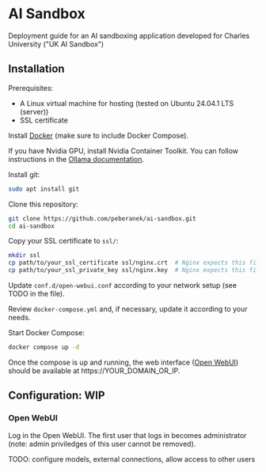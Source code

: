 # AI Sandbox

Deployment guide for an AI sandboxing application developed for Charles University ("UK AI Sandbox")

## Installation

Prerequisites:
* A Linux virtual machine for hosting (tested on Ubuntu 24.04.1 LTS (server))
* SSL certificate

Install [Docker](https://docs.docker.com/engine/install/ubuntu/) (make sure to include Docker Compose).

If you have Nvidia GPU, install Nvidia Container Toolkit. You can follow instructions in the [Ollama documentation](https://github.com/ollama/ollama/blob/main/docs/docker.md).

Install git:
```bash
sudo apt install git
```

Clone this repository:
```bash
git clone https://github.com/peberanek/ai-sandbox.git
cd ai-sandbox
```

Copy your SSL certificate to `ssl/`:
```bash
mkdir ssl
cp path/to/your_ssl_certificate ssl/nginx.crt  # Nginx expects this filename!
cp path/to/your_ssl_private_key ssl/nginx.key  # Nginx expects this filename!
```

Update `conf.d/open-webui.conf` according to your network setup (see TODO in the file).

Review `docker-compose.yml` and, if necessary, update it according to your needs.

Start Docker Compose:
```bash
docker compose up -d
```

Once the compose is up and running, the web interface ([Open WebUI](https://docs.openwebui.com/)) should be available at https://YOUR_DOMAIN_OR_IP.

## Configuration: WIP

### Open WebUI

Log in the Open WebUI. The first user that logs in becomes administrator (note: admin priviledges of this user cannot be removed).

TODO: configure models, external connections, allow access to other users
